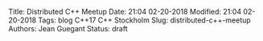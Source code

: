 Title: Distributed C++ Meetup
Date: 21:04 02-20-2018 
Modified: 21:04 02-20-2018
Tags: blog C++17 C++ Stockholm 
Slug: distributed-c++-meetup
Authors: Jean Guegant
Status: draft

